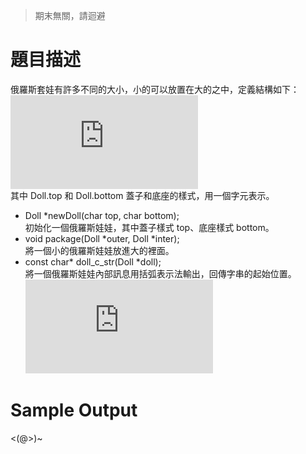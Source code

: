 > 期末無關，請迴避
# 題目描述
俄羅斯套娃有許多不同的大小，小的可以放置在大的之中，定義結構如下： <br>
![doll.h](https://github.com/WjrHyl/judge-girl/blob/main/Advanced/10078.%20Matryoshka%20Doll/doll.h) <br>
其中 Doll.top 和 Doll.bottom 蓋子和底座的樣式，用一個字元表示。 <br>

- Doll *newDoll(char top, char bottom); <br>
初始化一個俄羅斯娃娃，其中蓋子樣式 top、底座樣式 bottom。
- void package(Doll *outer, Doll *inter); <br>
將一個小的俄羅斯娃娃放進大的裡面。 
- const char* doll_c_str(Doll *doll); <br>
將一個俄羅斯娃娃內部訊息用括弧表示法輸出，回傳字串的起始位置。 <br>
![main.c (test)](https://github.com/WjrHyl/judge-girl/blob/main/Advanced/10078.%20Matryoshka%20Doll/main.c) <br>
# Sample Output
<(@>)~